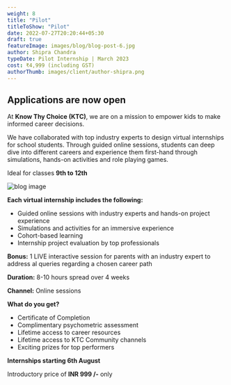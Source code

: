 ```yaml
---
weight: 8
title: "Pilot"
titleToShow: "Pilot"
date: 2022-07-27T20:20:44+05:30
draft: true
featureImage: images/blog/blog-post-6.jpg
author: Shipra Chandra
typeDate: Pilot Internship | March 2023
cost: ₹4,999 (including GST) 
authorThumb: images/client/author-shipra.png
---
```


## Applications are now open

At __Know Thy Choice (KTC)__, we are on a mission to empower kids to make informed career decisions.

We have collaborated with top industry experts to design virtual internships for school students. Through guided online sessions, students can deep dive into different careers and experience them first-hand through simulations, hands-on activities and role playing games.

Ideal for classes __9th to 12th__

![blog image](/images/blog/single-blog-1.jpg)

__Each virtual internship includes the following:__
- Guided online sessions with industry experts and hands-on project experience
- Simulations and activities for an immersive experience 
- Cohort-based learning
- Internship project evaluation by top professionals

__Bonus:__  1 LIVE interactive session for parents with an industry expert to address al queries regarding a chosen career path

__Duration:__ 8-10 hours spread over 4 weeks

__Channel:__ Online sessions

__What do you get?__
- Certificate of Completion
- Complimentary psychometric assessment
- Lifetime access to career resources 
- Lifetime access to KTC Community channels
- Exciting prizes for top performers

__Internships starting 6th August__

Introductory price of **INR 999 /-** only

<!-- Only 30 seats per cohort [Apply Now](https://forms.office.com/r/Wwe2xJwWj6) -->


